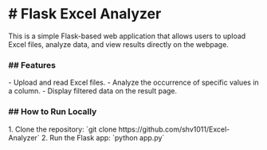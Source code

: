 <h1># Flask Excel Analyzer</h1>

This is a simple Flask-based web application that allows users to upload Excel files, analyze data, and view results directly on the webpage.

<h3>## Features</h3>
- Upload and read Excel files.
- Analyze the occurrence of specific values in a column.
- Display filtered data on the result page.

<h3>## How to Run Locally</h3>
1. Clone the repository: `git clone https://github.com/shv1011/Excel-Analyzer`
2. Run the Flask app: `python app.py`
